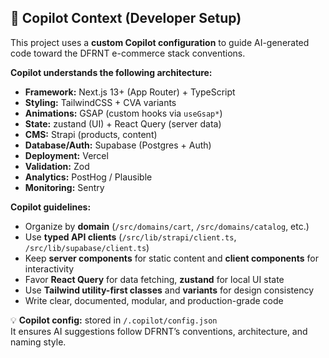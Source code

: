 ## 🧠 Copilot Context (Developer Setup)

This project uses a **custom Copilot configuration** to guide AI-generated code toward the DFRNT e-commerce stack conventions.

**Copilot understands the following architecture:**

- **Framework:** Next.js 13+ (App Router) + TypeScript  
- **Styling:** TailwindCSS + CVA variants  
- **Animations:** GSAP (custom hooks via `useGsap*`)  
- **State:** zustand (UI) + React Query (server data)  
- **CMS:** Strapi (products, content)  
- **Database/Auth:** Supabase (Postgres + Auth)  
- **Deployment:** Vercel  
- **Validation:** Zod  
- **Analytics:** PostHog / Plausible  
- **Monitoring:** Sentry  

**Copilot guidelines:**
- Organize by **domain** (`/src/domains/cart`, `/src/domains/catalog`, etc.)  
- Use **typed API clients** (`/src/lib/strapi/client.ts`, `/src/lib/supabase/client.ts`)  
- Keep **server components** for static content and **client components** for interactivity  
- Favor **React Query** for data fetching, **zustand** for local UI state  
- Use **Tailwind utility-first classes** and **variants** for design consistency  
- Write clear, documented, modular, and production-grade code  

💡 **Copilot config:** stored in `/.copilot/config.json`  
It ensures AI suggestions follow DFRNT’s conventions, architecture, and naming style.

